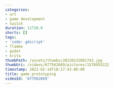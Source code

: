 ```yaml
---
categories:
- art
- game development
- twitch
duration: 11710.0
shorts: []
tags:
- 'code: gdscript'
- flambe
- godot
- krita
thumbPath: /assets/thumbs/20220215001743.jpg
thumbUri: /videos/677562669/pictures/1578455222
timestamp: 2022-02-14T18:17:43-06:00
title: game prototyping
videoId: '677562669'
---
```

